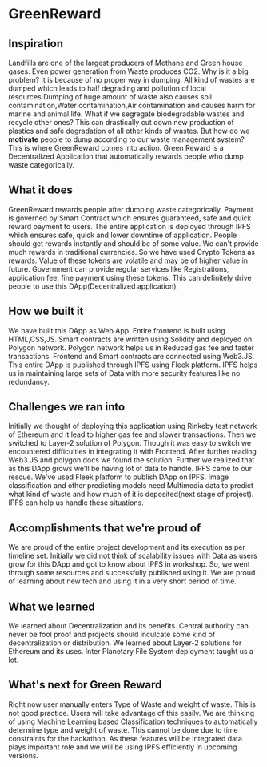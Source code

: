 # GreenReward

## Inspiration
  Landfills are one of the largest producers of Methane and Green house gases. Even power generation from Waste produces CO2. Why is it a big problem? It is because of no proper way in dumping. All kind of wastes are dumped which leads to half degrading and pollution of local resources.Dumping of huge amount of waste also causes soil contamination,Water contamination,Air contamination and causes harm for marine and animal life. What if we segregate biodegradable wastes and recycle other ones? This can drastically cut down new production of plastics and safe degradation of all other kinds of wastes. But how do we **motivate** people to dump according to our waste management system? This is where GreenReward comes into action. Green Reward is a Decentralized Application that automatically rewards people who dump waste categorically. 
## What it does
GreenReward rewards people after dumping waste categorically. Payment is governed by Smart Contract which ensures guaranteed, safe and quick reward payment to users. The entire application is deployed through IPFS which ensures safe, quick and lower downtime of application. People should get rewards instantly and should be of some value. We can't provide much rewards in traditional currencies. So we have used Crypto Tokens as rewards. Value of these tokens are volatile and may be of higher value in future. Government can provide regular services like Registrations, application fee, fine payment using these tokens. This can definitely drive people to use this DApp(Decentralized application).
## How we built it
We have built this DApp as Web App. Entire frontend is built using HTML,CSS,JS. Smart contracts are written using Solidity and deployed on Polygon network. Polygon network helps us in Reduced gas fee and faster transactions. Frontend and Smart contracts are connected using Web3.JS. This entire DApp is published through IPFS using Fleek platform. IPFS helps us in maintaining large sets of Data with more security features like no redundancy. 
## Challenges we ran into
Initially we thought of deploying this application using Rinkeby test network of Ethereum and it lead to higher gas fee and slower transactions. Then we switched to Layer-2 solution of Polygon. Though it was easy to switch we encountered difficulties in integrating it with Frontend. After further reading Web3.JS  and polygon docs we found the solution. Further we realized that as this DApp grows we'll be having lot of data to handle. IPFS came to our rescue. We've used Fleek platform to publish DApp on IPFS. Image classification and other predicting models need Multimedia data to predict what kind of waste and how much of it is deposited(next stage of project). IPFS can help us handle these situations.
## Accomplishments that we're proud of
We are proud of the entire project development and its execution as per timeline set. Initially we did not think of scalability issues with Data as users grow for this DApp and got to know about IPFS in workshop. So, we went through some resources and successfully published using it. We are proud of learning about new tech and using it in a very short period of time.
## What we learned
We learned about Decentralization and its benefits. Central authority can never be fool proof and projects should inculcate some kind of decentralization or distribution. We learned about Layer-2 solutions for Ethereum and its uses. Inter Planetary File System deployment taught us a lot. 
## What's next for Green Reward
Right now user manually enters Type of Waste and weight of waste. This is not good practice. Users will take advantage of this easily. We are thinking of using Machine Learning based Classification techniques to automatically determine type and weight of waste. This cannot be done due to time constraints for the hackathon. As these features will be integrated data plays important role and we will be using IPFS efficiently in upcoming versions.
